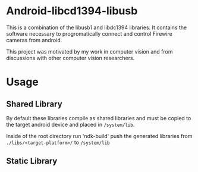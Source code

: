 Android-libcd1394-libusb
========================

This is a combination of the libusb1 and libdc1394 libraries.
It contains the software necessary to progromatically connect
and control Firewire cameras from android.

This project was motivated by my work in computer vision and
from discussions with other computer vision researchers.

Usage
=====
Shared Library
--------------
By default these libraries compile as shared libraries and must
be copied to the target android device and placed in `/system/lib`.

Inside of the root directory run 'ndk-build' push the generated libraries
from `./libs/<target-platform>/` to `/system/lib`

Static Library
--------------
